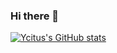 ### Hi there 👋

[![Ycitus's GitHub stats](https://github-readme-stats.vercel.app/api?username=Ycituss&bg_color=30,e96443,904e95&title_color=fff&text_color=fff)](https://github.com/anuraghazra/github-reame-stats)

<!--
**Ycituss/Ycituss** is a ✨ _special_ ✨ repository because its `README.md` (this file) appears on your GitHub profile.

Here are some ideas to get you started:

- 🔭 I’m currently working on ...
- 🌱 I’m currently learning ...
- 👯 I’m looking to collaborate on ...
- 🤔 I’m looking for help with ...
- 💬 Ask me about ...
- 📫 How to reach me: ...
- 😄 Pronouns: ...
- ⚡ Fun fact: ...
-->
